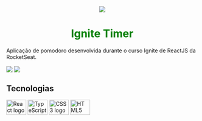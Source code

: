<div align="center">
  <img src="./src/assets/ignite-logo.svg" />
  <h1 style="color:green">Ignite Timer</h1>
</div>

<p>Aplicação de pomodoro desenvolvida durante o curso Ignite de ReactJS da RocketSeat.</p>

<img align="center" src="https://i.imgur.com/c436Lst.png"/>

<img align="center" src="https://i.imgur.com/74C8unJ.png"/>

## Tecnologias

<div align="left">
  <img src="https://user-images.githubusercontent.com/25181517/183897015-94a058a6-b86e-4e42-a37f-bf92061753e5.png" height="40" width="52" alt="React logo"  />
  <img src="https://user-images.githubusercontent.com/25181517/183890598-19a0ac2d-e88a-4005-a8df-1ee36782fde1.png" height="40" width="52" alt="TypeScript logo"  />
  <img src="https://user-images.githubusercontent.com/25181517/183898674-75a4a1b1-f960-4ea9-abcb-637170a00a75.png" height="40" width="52" alt="CSS3 logo"  />
  <img src="https://user-images.githubusercontent.com/25181517/192158954-f88b5814-d510-4564-b285-dff7d6400dad.png" height="40" width="52" alt="HTML5 logo"  />
</div>
